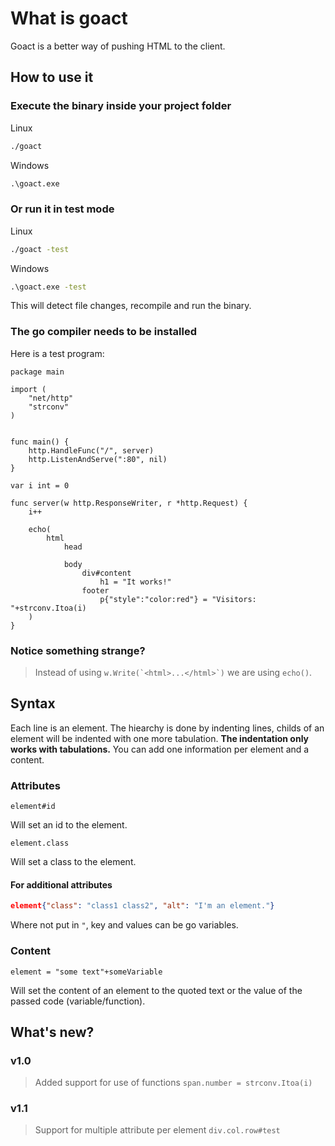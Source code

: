 # What is goact

Goact is a better way of pushing HTML to the client.

## How to use it

### Execute the binary inside your project folder

Linux

```bash
./goact
```

Windows

```cmd
.\goact.exe
```

### Or run it in test mode

Linux

```bash
./goact -test
```

Windows

```cmd
.\goact.exe -test
```

This will detect file changes, recompile and run the binary.

### The go compiler needs to be installed

Here is a test program:

```golang
package main

import (
    "net/http"
    "strconv"
)


func main() {
    http.HandleFunc("/", server)
    http.ListenAndServe(":80", nil)
}

var i int = 0

func server(w http.ResponseWriter, r *http.Request) {
    i++

    echo(
        html
            head

            body
                div#content
                    h1 = "It works!"
                footer
                    p{"style":"color:red"} = "Visitors: "+strconv.Itoa(i)
    )
}
```

### Notice something strange?

> Instead of using ``w.Write(`<html>...</html>`)`` we are using ``echo()``.

## Syntax

Each line is an element. The hiearchy is done by indenting lines, childs of an element will be indented with one more tabulation.
__The indentation only works with tabulations.__
You can add one information per element and a content.

### Attributes

```text
element#id
```

Will set an id to the element.

```text
element.class
```

Will set a class to the element.

#### For additional attributes

```json
element{"class": "class1 class2", "alt": "I'm an element."}
```

Where not put in `"`, key and values can be go variables.

### Content

```golang
element = "some text"+someVariable
```

Will set the content of an element to the quoted text or the value of the passed code (variable/function).

## What's new?

### v1.0

>Added support for use of functions
``span.number = strconv.Itoa(i)``

### v1.1

>Support for multiple attribute per element
``div.col.row#test``
